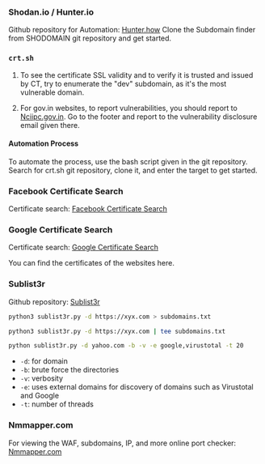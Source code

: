 
### Shodan.io / Hunter.io

Github repository for Automation: [Hunter.how](https://github.com/Hunter)
Clone the Subdomain finder from SHODOMAIN git repository and get started.

###  ```crt.sh```

1) To see the certificate SSL validity and to verify it is trusted and issued by CT, try to enumerate the "dev" subdomain, as it's the most vulnerable domain.

2) For gov.in websites, to report vulnerabilities, you should report to [Nciipc.gov.in](https://nciipc.gov.in). Go to the footer and report to the vulnerability disclosure email given there.

#### Automation Process

To automate the process, use the bash script given in the git repository. Search for crt.sh git repository, clone it, and enter the target to get started.

### Facebook Certificate Search

Certificate search: [Facebook Certificate Search](https://developers.facebook.com/tools/ct/)

### Google Certificate Search

Certificate search: [Google Certificate Search](https://transparencyreport.google.com/https/certificates)

You can find the certificates of the websites here.

### Sublist3r

Github repository: [Sublist3r](https://github.com/aboul3la/Sublist3r)

```bash
python3 sublist3r.py -d https://xyx.com > subdomains.txt
```

```bash
python3 sublist3r.py -d https://xyx.com | tee subdomains.txt
```

```bash
python sublist3r.py -d yahoo.com -b -v -e google,virustotal -t 20
```

- `-d`: for domain
- `-b`: brute force the directories
- `-v`: verbosity
- `-e`: uses external domains for discovery of domains such as Virustotal and Google
- `-t`: number of threads

### Nmmapper.com

For viewing the WAF, subdomains, IP, and more online port checker: [Nmmapper.com](https://www.nmmapper.com/)
``` 

